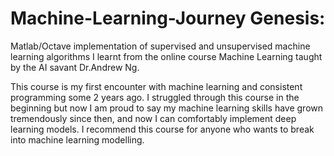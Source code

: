 # Machine-Learning-Journey Genesis:
Matlab/Octave implementation of supervised and unsupervised machine learning algorithms I learnt from 
the online course Machine Learning taught by the AI savant Dr.Andrew Ng. 

This course is my first encounter with machine learning and consistent programming some 2 years ago. I struggled through this course in the beginning but now I am proud to say my machine learning skills have grown tremendously since then, and now I can comfortably implement deep learning models. I recommend this course for anyone who wants to break into machine learning modelling. 
